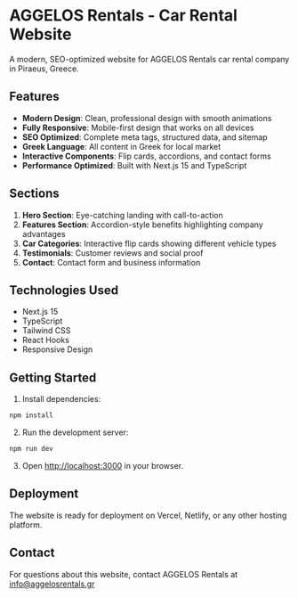 # AGGELOS Rentals - Car Rental Website

A modern, SEO-optimized website for AGGELOS Rentals car rental company in Piraeus, Greece.

## Features

- **Modern Design**: Clean, professional design with smooth animations
- **Fully Responsive**: Mobile-first design that works on all devices
- **SEO Optimized**: Complete meta tags, structured data, and sitemap
- **Greek Language**: All content in Greek for local market
- **Interactive Components**: Flip cards, accordions, and contact forms
- **Performance Optimized**: Built with Next.js 15 and TypeScript

## Sections

1. **Hero Section**: Eye-catching landing with call-to-action
2. **Features Section**: Accordion-style benefits highlighting company advantages
3. **Car Categories**: Interactive flip cards showing different vehicle types
4. **Testimonials**: Customer reviews and social proof
5. **Contact**: Contact form and business information

## Technologies Used

- Next.js 15
- TypeScript
- Tailwind CSS
- React Hooks
- Responsive Design

## Getting Started

1. Install dependencies:
```bash
npm install
```

2. Run the development server:
```bash
npm run dev
```

3. Open [http://localhost:3000](http://localhost:3000) in your browser.

## Deployment

The website is ready for deployment on Vercel, Netlify, or any other hosting platform.

## Contact

For questions about this website, contact AGGELOS Rentals at info@aggelosrentals.gr